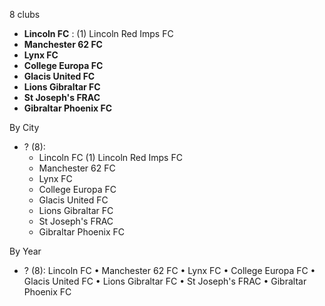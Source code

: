 8 clubs

- **Lincoln FC** : (1) Lincoln Red Imps FC
- **Manchester 62 FC**
- **Lynx FC**
- **College Europa FC**
- **Glacis United FC**
- **Lions Gibraltar FC**
- **St Joseph's FRAC**
- **Gibraltar Phoenix FC**




By City

- ? (8): 
  - Lincoln FC  (1) Lincoln Red Imps FC
  - Manchester 62 FC 
  - Lynx FC 
  - College Europa FC 
  - Glacis United FC 
  - Lions Gibraltar FC 
  - St Joseph's FRAC 
  - Gibraltar Phoenix FC 




By Year

- ? (8):   Lincoln FC • Manchester 62 FC • Lynx FC • College Europa FC • Glacis United FC • Lions Gibraltar FC • St Joseph's FRAC • Gibraltar Phoenix FC




